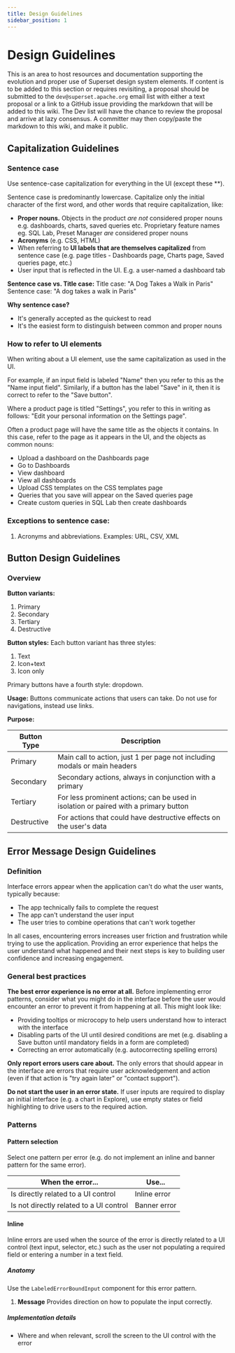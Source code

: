 ```yaml
---
title: Design Guidelines
sidebar_position: 1
---
```


<!--
Licensed to the Apache Software Foundation (ASF) under one
or more contributor license agreements.  See the NOTICE file
distributed with this work for additional information
regarding copyright ownership.  The ASF licenses this file
to you under the Apache License, Version 2.0 (the
"License"); you may not use this file except in compliance
with the License.  You may obtain a copy of the License at

  http://www.apache.org/licenses/LICENSE-2.0

Unless required by applicable law or agreed to in writing,
software distributed under the License is distributed on an
"AS IS" BASIS, WITHOUT WARRANTIES OR CONDITIONS OF ANY
KIND, either express or implied.  See the License for the
specific language governing permissions and limitations
under the License.
-->

# Design Guidelines

This is an area to host resources and documentation supporting the evolution and proper use of Superset design system elements. If content is to be added to this section or requires revisiting, a proposal should be submitted to the `dev@superset.apache.org` email list with either a text proposal or a link to a GitHub issue providing the markdown that will be added to this wiki. The Dev list will have the chance to review the proposal and arrive at lazy consensus. A committer may then copy/paste the markdown to this wiki, and make it public.

## Capitalization Guidelines

### Sentence case

Use sentence-case capitalization for everything in the UI (except these **).

Sentence case is predominantly lowercase. Capitalize only the initial character of the first word, and other words that require capitalization, like:

* **Proper nouns.** Objects in the product _are not_ considered proper nouns e.g. dashboards, charts, saved queries etc. Proprietary feature names eg. SQL Lab, Preset Manager _are_ considered proper nouns
* **Acronyms** (e.g. CSS, HTML)
* When referring to **UI labels that are themselves capitalized** from sentence case (e.g. page titles - Dashboards page, Charts page, Saved queries page, etc.)
* User input that is reflected in the UI. E.g. a user-named a dashboard tab

**Sentence case vs. Title case:** Title case: "A Dog Takes a Walk in Paris" Sentence case: "A dog takes a walk in Paris"

**Why sentence case?**

* It's generally accepted as the quickest to read
* It's the easiest form to distinguish between common and proper nouns

### How to refer to UI elements

When writing about a UI element, use the same capitalization as used in the UI.

For example, if an input field is labeled "Name" then you refer to this as the "Name input field". Similarly, if a button has the label "Save" in it, then it is correct to refer to the "Save button".

Where a product page is titled "Settings", you refer to this in writing as follows: "Edit your personal information on the Settings page".

Often a product page will have the same title as the objects it contains. In this case, refer to the page as it appears in the UI, and the objects as common nouns:

* Upload a dashboard on the Dashboards page
* Go to Dashboards
* View dashboard
* View all dashboards
* Upload CSS templates on the CSS templates page
* Queries that you save will appear on the Saved queries page
* Create custom queries in SQL Lab then create dashboards

### **Exceptions to sentence case:**

1. Acronyms and abbreviations. Examples: URL, CSV, XML

## Button Design Guidelines

### Overview

**Button variants:**

1. Primary
2. Secondary
3. Tertiary
4. Destructive

**Button styles:** Each button variant has three styles:

1. Text
2. Icon+text
3. Icon only

Primary buttons have a fourth style: dropdown.

**Usage:** Buttons communicate actions that users can take. Do not use for navigations, instead use links.

**Purpose:**

| Button Type | Description |
|------------|-------------|
| Primary | Main call to action, just 1 per page not including modals or main headers |
| Secondary | Secondary actions, always in conjunction with a primary |
| Tertiary | For less prominent actions; can be used in isolation or paired with a primary button |
| Destructive | For actions that could have destructive effects on the user's data |

## Error Message Design Guidelines

### Definition

Interface errors appear when the application can't do what the user wants, typically because:

- The app technically fails to complete the request
- The app can't understand the user input
- The user tries to combine operations that can't work together

In all cases, encountering errors increases user friction and frustration while trying to use the application. Providing an error experience that helps the user understand what happened and their next steps is key to building user confidence and increasing engagement.

### General best practices

**The best error experience is no error at all.** Before implementing error patterns, consider what you might do in the interface before the user would encounter an error to prevent it from happening at all. This might look like:

- Providing tooltips or microcopy to help users understand how to interact with the interface
- Disabling parts of the UI until desired conditions are met (e.g. disabling a Save button until mandatory fields in a form are completed)
- Correcting an error automatically (e.g. autocorrecting spelling errors)

**Only report errors users care about.** The only errors that should appear in the interface are errors that require user acknowledgement and action (even if that action is "try again later" or "contact support").

**Do not start the user in an error state.** If user inputs are required to display an initial interface (e.g. a chart in Explore), use empty states or field highlighting to drive users to the required action.

### Patterns

#### Pattern selection

Select one pattern per error (e.g. do not implement an inline and banner pattern for the same error).

When the error... | Use...
---------------- | ------
Is directly related to a UI control | Inline error
Is not directly related to a UI control | Banner error

#### Inline

Inline errors are used when the source of the error is directly related to a UI control (text input, selector, etc.) such as the user not populating a required field or entering a number in a text field.

##### Anatomy

Use the `LabeledErrorBoundInput` component for this error pattern.

1. **Message** Provides direction on how to populate the input correctly.

##### Implementation details

- Where and when relevant, scroll the screen to the UI control with the error
